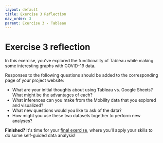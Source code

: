 ```yaml
---
layout: default
title: Exercise 3 Reflection
nav_order: 3
parent: Exercise 3 - Tableau
---
```


# Exercise 3 reflection

In this exercise, you've explored the functionality of Tableau while making some interesting graphs with COVID-19 data. 

Responses to the following questions should be added to the corresponding page of your project website: 
- What are your initial thoughts about using Tableau vs. Google Sheets? What might be the advantages of each? 
- What inferences can you make from the Mobility data that you explored and visualized? 
- What new questions would you like to ask of the data? 
- How might you use these two datasets together to perform new analyses? 

**Finished?** It's time for your [final exercise](exercise4), where you'll apply your skills to do some self-guided data analysis!